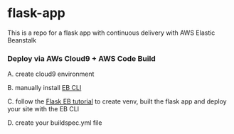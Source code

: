 # flask-app

This is a repo for a flask app with continuous delivery with AWS Elastic Beanstalk


### Deploy via AWs Cloud9 + AWS Code Build

A. create cloud9 environment

B. manually install [EB CLI](https://github.com/aws/aws-elastic-beanstalk-cli-setup)

C. follow the [Flask EB tutorial](https://docs.aws.amazon.com/elasticbeanstalk/latest/dg/create-deploy-python-flask.html) to create venv, built the flask app and deploy your site with the EB CLI

D. create your buildspec.yml file







